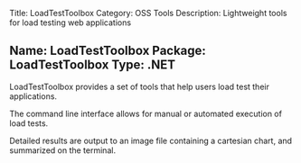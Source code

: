 Title: LoadTestToolbox
Category: OSS Tools
Description: Lightweight tools for load testing web applications

Name: LoadTestToolbox
Package: LoadTestToolbox
Type: .NET
---

LoadTestToolbox provides a set of tools that help users load test their applications.

The command line interface allows for manual or automated execution of load tests.

Detailed results are output to an image file containing a cartesian chart, and summarized on the terminal.